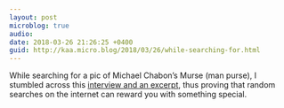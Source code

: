 ```yaml
---
layout: post
microblog: true
audio: 
date: 2018-03-26 21:26:25 +0400
guid: http://kaa.micro.blog/2018/03/26/while-searching-for.html
---
```

While searching for a pic of Michael Chabon’s Murse (man purse), I stumbled across this [interview  and an excerpt](https://www.npr.org/templates/story/story.php?storyId=128087770), thus proving that random searches on the internet can reward you with something special.
